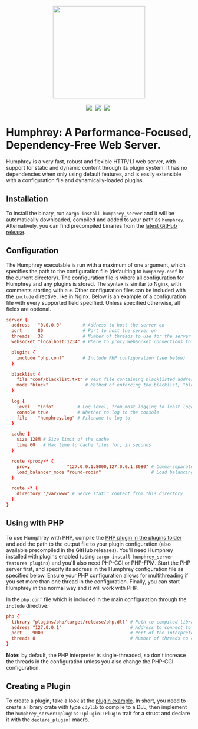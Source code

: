 <p align="center">
  <img src="https://raw.githubusercontent.com/w-henderson/Humphrey/master/assets/logo.png" width=250><br><br>
  <img src="https://img.shields.io/badge/language-rust-b07858?style=for-the-badge&logo=rust" style="margin-right:5px">
  <img src="https://img.shields.io/github/workflow/status/w-henderson/Humphrey/CI?style=for-the-badge" style="margin-right:5px">
  <img src="https://img.shields.io/crates/v/humphrey-server?style=for-the-badge" style="margin-right:5px">
</p>

# Humphrey: A Performance-Focused, Dependency-Free Web Server.
Humphrey is a very fast, robust and flexible HTTP/1.1 web server, with support for static and dynamic content through its plugin system. It has no dependencies when only using default features, and is easily extensible with a configuration file and dynamically-loaded plugins.

## Installation
To install the binary, run `cargo install humphrey_server` and it will be automatically downloaded, compiled and added to your path as `humphrey`. Alternatively, you can find precompiled binaries from the [latest GitHub release](https://github.com/w-henderson/Humphrey/releases).

## Configuration
The Humphrey executable is run with a maximum of one argument, which specifies the path to the configuration file (defaulting to `humphrey.conf` in the current directory). The configuration file is where all configuration for Humphrey and any plugins is stored. The syntax is similar to Nginx, with comments starting with a `#`. Other configuration files can be included with the `include` directive, like in Nginx. Below is an example of a configuration file with every supported field specified. Unless specified otherwise, all fields are optional.

```conf
server {
  address   "0.0.0.0"        # Address to host the server on
  port      80               # Port to host the server on
  threads   32               # Number of threads to use for the server
  websocket "localhost:1234" # Where to proxy WebSocket connections to

  plugins {
    include "php.conf"       # Include PHP configuration (see below)
  }

  blacklist {
    file "conf/blacklist.txt" # Text file containing blacklisted addresses, one per line
    mode "block"              # Method of enforcing the blacklist, "block" or "forbidden" (which returns 403 Forbidden)
  }

  log {
    level   "info"         # Log level, from most logging to least logging: "debug", "info", "warn", "error"
    console true           # Whether to log to the console
    file    "humphrey.log" # Filename to log to
  }

  cache {
    size 128M # Size limit of the cache
    time 60   # Max time to cache files for, in seconds
  }

  route /proxy/* {
    proxy              "127.0.0.1:8000,127.0.0.1:8080" # Comma-separated proxy targets
    load_balancer_mode "round-robin"                   # Load balancing mode, either "round-robin" or "random"
  }

  route /* {
    directory "/var/www" # Serve static content from this directory
  }
}
```

## Using with PHP
To use Humphrey with PHP, compile the [PHP plugin in the plugins folder](https://github.com/w-henderson/Humphrey/tree/master/plugins/php) and add the path to the output file to your plugin configuration (also available precompiled in the GitHub releases). You'll need Humphrey installed with plugins enabled (using `cargo install humphrey_server --features plugins`) and you'll also need PHP-CGI or PHP-FPM. Start the PHP server first, and specify its address in the Humphrey configuration file as specified below. Ensure your PHP configuration allows for multithreading if you set more than one thread in the configuration. Finally, you can start Humphrey in the normal way and it will work with PHP.

In the `php.conf` file which is included in the main configuration through the `include` directive:
```conf
php {
  library "plugins/php/target/release/php.dll" # Path to compiled library, `.dll` on Windows and `.so` on Linux
  address "127.0.0.1"                          # Address to connect to the PHP-CGI interpreter
  port    9000                                 # Port of the interpreter
  threads 8                                    # Number of threads to connect to the interpreter with
}
```

**Note:** by default, the PHP interpreter is single-threaded, so don't increase the threads in the configuration unless you also change the PHP-CGI configuration.

## Creating a Plugin
To create a plugin, take a look at the [plugin example](https://github.com/w-henderson/Humphrey/tree/master/examples/plugin). In short, you need to create a library crate with type `cdylib` to compile to a DLL, then implement the `humphrey_server::plugins::plugin::Plugin` trait for a struct and declare it with the `declare_plugin!` macro.